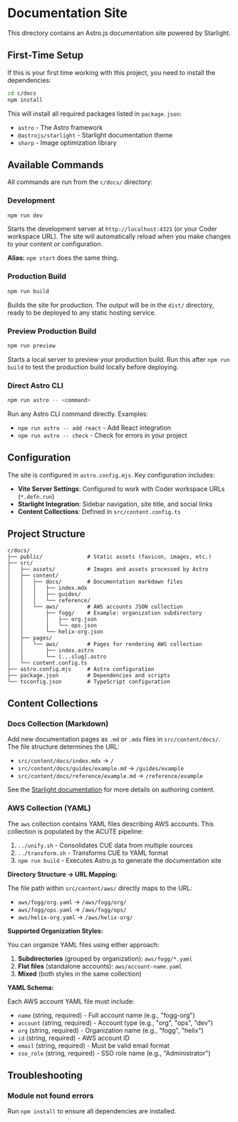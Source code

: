 # Documentation Site

This directory contains an Astro.js documentation site powered by Starlight.

## First-Time Setup

If this is your first time working with this project, you need to install the dependencies:

```bash
cd c/docs
npm install
```

This will install all required packages listed in `package.json`:

- `astro` - The Astro framework
- `@astrojs/starlight` - Starlight documentation theme
- `sharp` - Image optimization library

## Available Commands

All commands are run from the `c/docs/` directory:

### Development

```bash
npm run dev
```

Starts the development server at `http://localhost:4321` (or your Coder workspace URL). The site will automatically reload when you make changes to your content or configuration.

**Alias:** `npm start` does the same thing.

### Production Build

```bash
npm run build
```

Builds the site for production. The output will be in the `dist/` directory, ready to be deployed to any static hosting service.

### Preview Production Build

```bash
npm run preview
```

Starts a local server to preview your production build. Run this after `npm run build` to test the production build locally before deploying.

### Direct Astro CLI

```bash
npm run astro -- <command>
```

Run any Astro CLI command directly. Examples:

- `npm run astro -- add react` - Add React integration
- `npm run astro -- check` - Check for errors in your project

## Configuration

The site is configured in `astro.config.mjs`. Key configuration includes:

- **Vite Server Settings**: Configured to work with Coder workspace URLs (`*.defn.run`)
- **Starlight Integration**: Sidebar navigation, site title, and social links
- **Content Collections**: Defined in `src/content.config.ts`

## Project Structure

```
c/docs/
├── public/              # Static assets (favicon, images, etc.)
├── src/
│   ├── assets/          # Images and assets processed by Astro
│   ├── content/
│   │   ├── docs/        # Documentation markdown files
│   │   │   ├── index.mdx
│   │   │   ├── guides/
│   │   │   └── reference/
│   │   └── aws/         # AWS accounts JSON collection
│   │       ├── fogg/    # Example: organization subdirectory
│   │       │   ├── org.json
│   │       │   └── ops.json
│   │       └── helix-org.json
│   ├── pages/
│   │   └── aws/         # Pages for rendering AWS collection
│   │       ├── index.astro
│   │       └── [...slug].astro
│   └── content.config.ts
├── astro.config.mjs     # Astro configuration
├── package.json         # Dependencies and scripts
└── tsconfig.json        # TypeScript configuration
```

## Content Collections

### Docs Collection (Markdown)

Add new documentation pages as `.md` or `.mdx` files in `src/content/docs/`. The file structure determines the URL:

- `src/content/docs/index.mdx` → `/`
- `src/content/docs/guides/example.md` → `/guides/example`
- `src/content/docs/reference/example.md` → `/reference/example`

See the [Starlight documentation](https://starlight.astro.build/) for more details on authoring content.

### AWS Collection (YAML)

The `aws` collection contains YAML files describing AWS accounts. This collection is populated by the ACUTE pipeline:

1. `../unify.sh` - Consolidates CUE data from multiple sources
2. `../transform.sh` - Transforms CUE to YAML format
3. `npm run build` - Executes Astro.js to generate the documentation site

**Directory Structure → URL Mapping:**

The file path within `src/content/aws/` directly maps to the URL:

- `aws/fogg/org.yaml` → `/aws/fogg/org/`
- `aws/fogg/ops.yaml` → `/aws/fogg/ops/`
- `aws/helix-org.yaml` → `/aws/helix-org/`

**Supported Organization Styles:**

You can organize YAML files using either approach:

1. **Subdirectories** (grouped by organization): `aws/fogg/*.yaml`
2. **Flat files** (standalone accounts): `aws/account-name.yaml`
3. **Mixed** (both styles in the same collection)

**YAML Schema:**

Each AWS account YAML file must include:

- `name` (string, required) - Full account name (e.g., "fogg-org")
- `account` (string, required) - Account type (e.g., "org", "ops", "dev")
- `org` (string, required) - Organization name (e.g., "fogg", "helix")
- `id` (string, required) - AWS account ID
- `email` (string, required) - Must be valid email format
- `sso_role` (string, required) - SSO role name (e.g., "Administrator")

## Troubleshooting

### Module not found errors

Run `npm install` to ensure all dependencies are installed.
